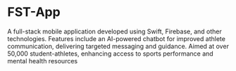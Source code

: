 # FST-App
A full-stack mobile application developed using Swift, Firebase, and other technologies. Features include an AI-powered chatbot for improved athlete communication, delivering targeted messaging and guidance. Aimed at over 50,000 student-athletes, enhancing access to sports performance and mental health resources
